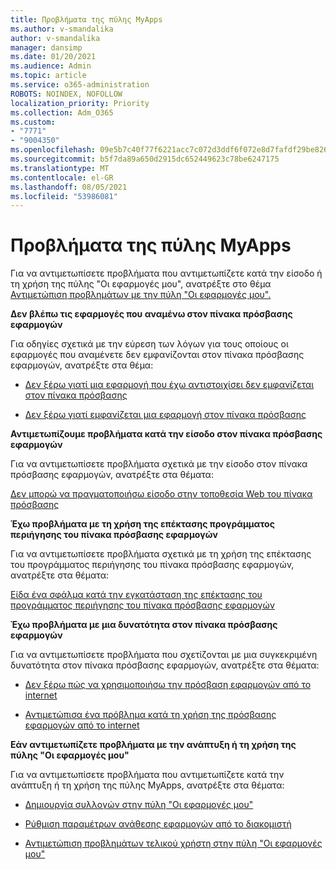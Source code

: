 ```yaml
---
title: Προβλήματα της πύλης MyApps
ms.author: v-smandalika
author: v-smandalika
manager: dansimp
ms.date: 01/20/2021
ms.audience: Admin
ms.topic: article
ms.service: o365-administration
ROBOTS: NOINDEX, NOFOLLOW
localization_priority: Priority
ms.collection: Adm_O365
ms.custom:
- "7771"
- "9004350"
ms.openlocfilehash: 09e5b7c40f77f6221acc7c072d3ddf6f072e8d7fafdf29be8262dfeed051dddd
ms.sourcegitcommit: b5f7da89a650d2915dc652449623c78be6247175
ms.translationtype: MT
ms.contentlocale: el-GR
ms.lasthandoff: 08/05/2021
ms.locfileid: "53986081"
---
```

# <a name="myapps-portal-issues"></a>Προβλήματα της πύλης MyApps

Για να αντιμετωπίσετε προβλήματα που αντιμετωπίζετε κατά την είσοδο ή τη χρήση της πύλης "Οι εφαρμογές μου", ανατρέξτε στο θέμα [Αντιμετώπιση προβλημάτων με την πύλη "Οι εφαρμογές μου".](https://docs.microsoft.com/azure/active-directory/user-help/my-apps-portal-end-user-troubleshoot)

**Δεν βλέπω τις εφαρμογές που αναμένω στον πίνακα πρόσβασης εφαρμογών**

Για οδηγίες σχετικά με την εύρεση των λόγων για τους οποίους οι εφαρμογές που αναμένετε δεν εμφανίζονται στον πίνακα πρόσβασης εφαρμογών, ανατρέξτε στα θέμα:

- [Δεν ξέρω γιατί μια εφαρμογή που έχω αντιστοιχίσει δεν εμφανίζεται στον πίνακα πρόσβασης](https://docs.microsoft.com/azure/active-directory/manage-apps/application-sign-in-other-problem-access-panel)
     
- [Δεν ξέρω γιατί εμφανίζεται μια εφαρμογή στον πίνακα πρόσβασης](https://docs.microsoft.com/azure/active-directory/manage-apps/application-sign-in-other-problem-access-panel)

**Αντιμετωπίζουμε προβλήματα κατά την είσοδο στον πίνακα πρόσβασης εφαρμογών**

Για να αντιμετωπίσετε προβλήματα σχετικά με την είσοδο στον πίνακα πρόσβασης εφαρμογών, ανατρέξτε στα θέματα:

[Δεν μπορώ να πραγματοποιήσω είσοδο στην τοποθεσία Web του πίνακα πρόσβασης](https://docs.microsoft.com/azure/active-directory/manage-apps/application-sign-in-other-problem-access-panel)

**Έχω προβλήματα με τη χρήση της επέκτασης προγράμματος περιήγησης του πίνακα πρόσβασης εφαρμογών**

Για να αντιμετωπίσετε προβλήματα σχετικά με τη χρήση της επέκτασης του προγράμματος περιήγησης του πίνακα πρόσβασης εφαρμογών, ανατρέξτε στα θέματα:

[Είδα ένα σφάλμα κατά την εγκατάσταση της επέκτασης του προγράμματος περιήγησης του πίνακα πρόσβασης εφαρμογών](https://docs.microsoft.com/azure/active-directory/application-access-panel-extension-problem-installing/)

**Έχω προβλήματα με μια δυνατότητα στον πίνακα πρόσβασης εφαρμογών**

Για να αντιμετωπίσετε προβλήματα που σχετίζονται με μια συγκεκριμένη δυνατότητα στον πίνακα πρόσβασης εφαρμογών, ανατρέξτε στα θέματα:

- [Δεν ξέρω πώς να χρησιμοποιήσω την πρόσβαση εφαρμογών από το internet](https://docs.microsoft.com/azure/active-directory/manage-apps/access-panel-manage-self-service-access) 

- [Αντιμετώπισα ένα πρόβλημα κατά τη χρήση της πρόσβασης εφαρμογών από το internet](https://docs.microsoft.com/azure/active-directory/manage-apps/access-panel-manage-self-service-access)
    
**Εάν αντιμετωπίζετε προβλήματα με την ανάπτυξη ή τη χρήση της πύλης "Οι εφαρμογές μου"**

Για να αντιμετωπίσετε προβλήματα που αντιμετωπίζετε κατά την ανάπτυξη ή τη χρήση της πύλης MyApps, ανατρέξτε στα θέματα:

- [Δημιουργία συλλογών στην πύλη "Οι εφαρμογές μου"](https://docs.microsoft.com/azure/active-directory/manage-apps/access-panel-collections) 
    
- [Ρύθμιση παραμέτρων ανάθεσης εφαρμογών από το διακομιστή](https://docs.microsoft.com/azure/active-directory/manage-apps/manage-self-service-access)
     
- [Αντιμετώπιση προβλημάτων τελικού χρήστη στην πύλη "Οι εφαρμογές μου"](https://docs.microsoft.com/azure/active-directory/user-help/my-apps-portal-end-user-troubleshoot)



